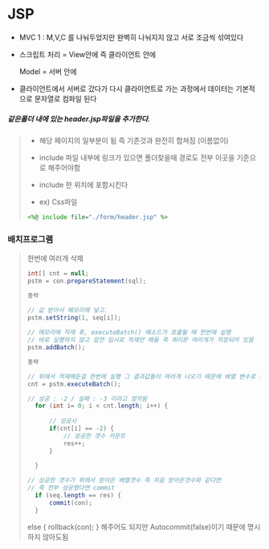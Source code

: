 # JSP



- MVC 1 : M,V,C 를 나눠두었지만 완벽히 나눠지지 않고 서로 조금씩 섞여있다



- 스크립트 처리 = View안에 즉 클라이언트 안에

  Model = 서버 안에



- 클라이언트에서 서버로 갔다가 다시 클라이언트로 가는 과정에서 데이터는 기본적으로 문자열로 컴파일 된다



##### 같은폴더 내에 있는 header.jsp파일을 추가한다.

> 
>
> - 해당 페이지의 일부분이 됨 즉 기존것과 완전히 합쳐짐 (이름없이)
>
> - include 파일 내부에 링크가 있으면 폴더찾을때 경로도 전부 이곳을 기준으로 해주어야함
> - include 한 위치에 포함시킨다
>
> - ex) Css파일
>
> ```jsp
> <%@ include file="./form/header.jsp" %>
> ```
>
> 

### 배치프로그램 

>  한번에 여러개 삭제
>
> ```java
> int[] cnt = null;
> pstm = con.prepareStatement(sql);
> 
> 중략
> 
> // 값 받아서 메모리에 넣고.
> pstm.setString(1, seq[i]);
> 			
> // 메모리에 적재 후, executeBatch() 메소드가 호출될 때 한번에 실행
> // 바로 실행하지 않고 잠깐 임시로 적재만 해둠 즉 쿼리문 여러개가 저장되어 있음
> pstm.addBatch();
> 
> 중략
> 
> // 위에서 적재해둔걸 한번에 실행 그 결과값들이 여러개 나오기 때문에 배열 변수로 받아넣음
> cnt = pstm.executeBatch();
> 
> // 성공 : -2 / 실패 : -3 이라고 정의됨
> 	for (int i= 0; i < cnt.length; i++) {
> 			
> 		// 성공시
> 		if(cnt[i] == -2) {
> 			// 성공한 갯수 카운트
> 			res++;
> 		}
> 			
> 	}
> ```
>
> 
>
> ```java
> // 성공한 갯수가 위에서 받아온 배열갯수 즉 처음 받아온갯수와 같다면
> // 즉 전부 성공했다면 commit
> 	if (seq.length == res) {
> 		commit(con);
> 	} 
> ```
>
> 
>
> else {
> 			rollback(con);
> 			}
> 해주어도 되지만 Autocommit(false)이기 때문에 명시하지 않아도됨 
>
> 




